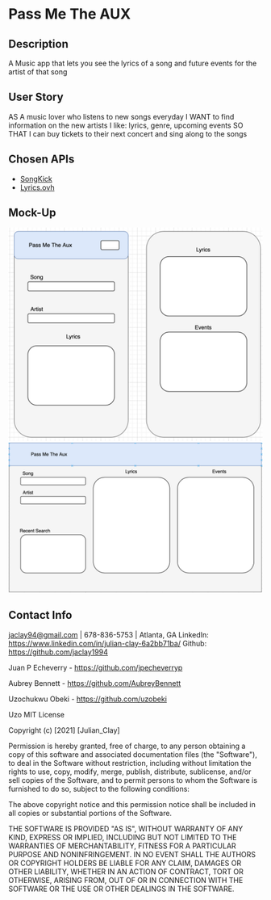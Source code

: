 # Pass Me The AUX

## Description
A Music app that lets you see the lyrics of a song and future events for the artist of that song

## User Story
AS A music lover who listens to new songs everyday
I WANT to find information on the new artists I like: lyrics, genre, upcoming events
SO THAT I can buy tickets to their next concert and sing along to the songs

## Chosen APIs
- [SongKick](https://www.songkick.com/developer/search)
- [Lyrics.ovh](https://lyricsovh.docs.apiary.io/#reference/0/lyrics-of-a-song/search)

## Mock-Up
![Mobile View](images/mobile.png)
![Desktop View](images/desktop.png)

## Contact Info
jaclay94@gmail.com | 678-836-5753 | Atlanta, GA 
LinkedIn: https://www.linkedin.com/in/julian-clay-6a2bb71ba/
Github: https://github.com/jaclay1994

Juan P Echeverry - https://github.com/jpecheverryp

Aubrey Bennett - https://github.com/AubreyBennett

Uzochukwu Obeki - https://github.com/uzobeki

Uzo 
MIT License

Copyright (c) [2021] [Julian_Clay]

Permission is hereby granted, free of charge, to any person obtaining a copy
of this software and associated documentation files (the "Software"), to deal
in the Software without restriction, including without limitation the rights
to use, copy, modify, merge, publish, distribute, sublicense, and/or sell
copies of the Software, and to permit persons to whom the Software is
furnished to do so, subject to the following conditions:

The above copyright notice and this permission notice shall be included in all
copies or substantial portions of the Software.

THE SOFTWARE IS PROVIDED "AS IS", WITHOUT WARRANTY OF ANY KIND, EXPRESS OR
IMPLIED, INCLUDING BUT NOT LIMITED TO THE WARRANTIES OF MERCHANTABILITY,
FITNESS FOR A PARTICULAR PURPOSE AND NONINFRINGEMENT. IN NO EVENT SHALL THE
AUTHORS OR COPYRIGHT HOLDERS BE LIABLE FOR ANY CLAIM, DAMAGES OR OTHER
LIABILITY, WHETHER IN AN ACTION OF CONTRACT, TORT OR OTHERWISE, ARISING FROM,
OUT OF OR IN CONNECTION WITH THE SOFTWARE OR THE USE OR OTHER DEALINGS IN THE
SOFTWARE.